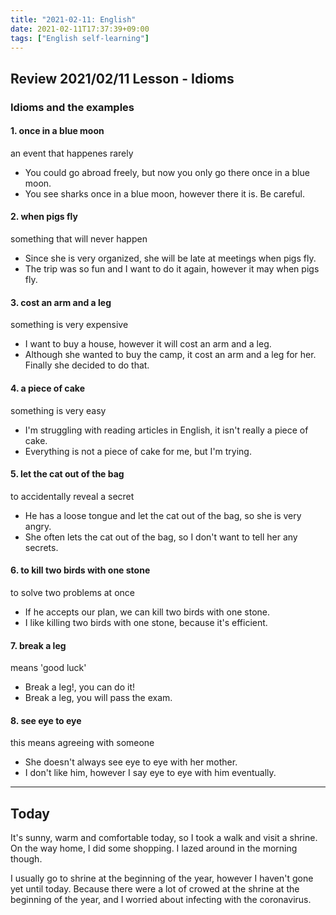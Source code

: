 ```yaml
---
title: "2021-02-11: English"
date: 2021-02-11T17:37:39+09:00
tags: ["English self-learning"]
---
```


## Review 2021/02/11 Lesson - Idioms

### Idioms and the examples

#### 1. once in a blue moon
an event that happenes rarely

* You could go abroad freely, but now you only go there once in a blue moon.
* You see sharks once in a blue moon, however there it is. Be careful.

#### 2. when pigs fly
something that will never happen

* Since she is very organized, she will be late at meetings when pigs fly.
* The trip was so fun and I want to do it again, however it may when pigs fly.

#### 3. cost an arm and a leg
something is very expensive

* I want to buy a house, however it will cost an arm and a leg.
* Although she wanted to buy the camp, it cost an arm and a leg for her.
    Finally she decided to do that.

#### 4. a piece of cake
something is very easy

* I'm struggling with reading articles in English, it isn't really a piece of cake. 
* Everything is not a piece of cake for me, but I'm trying.

#### 5. let the cat out of the bag
to accidentally reveal a secret

* He has a loose tongue and let the cat out of the bag, so she is very angry.
* She often lets the cat out of the bag, so I don't want to tell her any secrets.

#### 6. to kill two birds with one stone
to solve two problems at once

* If he accepts our plan, we can kill two birds with one stone.
* I like killing two birds with one stone, because it's efficient.

#### 7. break a leg
means 'good luck'

* Break a leg!, you can do it!
* Break a leg, you will pass the exam.

#### 8. see eye to eye
this means agreeing with someone

* She doesn't always see eye to eye with her mother.
* I don't like him, however I say eye to eye with him eventually.

- - -

## Today

It's sunny, warm and comfortable today, so I took a walk and visit a shrine. On the way home, I did some shopping. I lazed around in the morning though.

I usually go to shrine at the beginning of the year, however I haven't gone yet until today.
Because there were a lot of crowed at the shrine at the beginning of the year, and I worried about infecting with the coronavirus.
